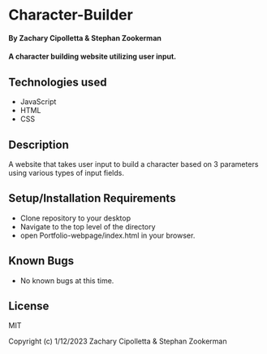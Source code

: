 # Character-Builder

#### By Zachary Cipolletta & Stephan Zookerman

#### A character building website utilizing user input.

## Technologies used

* JavaScript
* HTML
* CSS

## Description

A website that takes user input to build a character based on 3 parameters using various types of input fields.

## Setup/Installation Requirements

* Clone repository to your desktop
* Navigate to the top level of the directory
* open Portfolio-webpage/index.html in your browser.

## Known Bugs
 * No known bugs at this time.

## License
MIT

Copyright (c) 1/12/2023 Zachary Cipolletta & Stephan Zookerman
